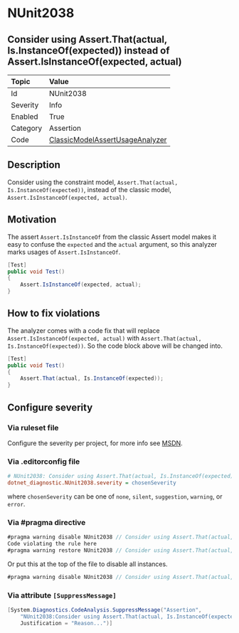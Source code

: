 # NUnit2038

## Consider using Assert.That(actual, Is.InstanceOf(expected)) instead of Assert.IsInstanceOf(expected, actual)

| Topic    | Value
| :--      | :--
| Id       | NUnit2038
| Severity | Info
| Enabled  | True
| Category | Assertion
| Code     | [ClassicModelAssertUsageAnalyzer](https://github.com/nunit/nunit.analyzers/blob/master/src/nunit.analyzers/ClassicModelAssertUsage/ClassicModelAssertUsageAnalyzer.cs)

## Description

Consider using the constraint model, `Assert.That(actual, Is.InstanceOf(expected))`, instead of the classic model, `Assert.IsInstanceOf(expected, actual)`.

## Motivation

The assert `Assert.IsInstanceOf` from the classic Assert model makes it easy to confuse the `expected` and the `actual` argument,
so this analyzer marks usages of `Assert.IsInstanceOf`.

```csharp
[Test]
public void Test()
{
    Assert.IsInstanceOf(expected, actual);
}
```

## How to fix violations

The analyzer comes with a code fix that will replace `Assert.IsInstanceOf(expected, actual)` with
`Assert.That(actual, Is.InstanceOf(expected))`. So the code block above will be changed into.

```csharp
[Test]
public void Test()
{
    Assert.That(actual, Is.InstanceOf(expected));
}
```

<!-- start generated config severity -->
## Configure severity

### Via ruleset file

Configure the severity per project, for more info see [MSDN](https://msdn.microsoft.com/en-us/library/dd264949.aspx).

### Via .editorconfig file

```ini
# NUnit2038: Consider using Assert.That(actual, Is.InstanceOf(expected)) instead of Assert.IsInstanceOf(expected, actual)
dotnet_diagnostic.NUnit2038.severity = chosenSeverity
```

where `chosenSeverity` can be one of `none`, `silent`, `suggestion`, `warning`, or `error`.

### Via #pragma directive

```csharp
#pragma warning disable NUnit2038 // Consider using Assert.That(actual, Is.InstanceOf(expected)) instead of Assert.IsInstanceOf(expected, actual)
Code violating the rule here
#pragma warning restore NUnit2038 // Consider using Assert.That(actual, Is.InstanceOf(expected)) instead of Assert.IsInstanceOf(expected, actual)
```

Or put this at the top of the file to disable all instances.

```csharp
#pragma warning disable NUnit2038 // Consider using Assert.That(actual, Is.InstanceOf(expected)) instead of Assert.IsInstanceOf(expected, actual)
```

### Via attribute `[SuppressMessage]`

```csharp
[System.Diagnostics.CodeAnalysis.SuppressMessage("Assertion",
    "NUnit2038:Consider using Assert.That(actual, Is.InstanceOf(expected)) instead of Assert.IsInstanceOf(expected, actual)",
    Justification = "Reason...")]
```
<!-- end generated config severity -->
